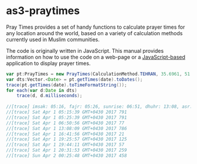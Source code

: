 as3-praytimes
=============

Pray Times provides a set of handy functions to calculate prayer times for any location around the world, based on a variety of calculation methods currently used in Muslim communities.

The code is originally written in JavaScript. This manual provides information on how to use the code on a web-page or a [JavaScript-based](http://praytimes.org/manual/) application to display prayer times.



```ActionScript
var pt:PrayTimes = new PrayTimes(CalculationMethod.TEHRAN, 35.6961, 51.4231, 0);
var dts:Vector.<Date> = pt.getTimes(date).toDates();
trace(pt.getTimes(date).toTimeFormatString());
for each(var d:Date in dts)
	trace(d, d.milliseconds);
	
//[trace] imsak: 05:16, fajr: 05:26, sunrise: 06:51, dhuhr: 13:08, asr: 16:42, sunset: 19:26, maghrib: 19:44, isha: 20:32, midnight: 00:26
//[trace] Sat Apr 1 05:15:39 GMT+0430 2017 791
//[trace] Sat Apr 1 05:25:39 GMT+0430 2017 791
//[trace] Sat Apr 1 06:50:56 GMT+0430 2017 77
//[trace] Sat Apr 1 13:08:09 GMT+0430 2017 786
//[trace] Sat Apr 1 16:41:56 GMT+0430 2017 21
//[trace] Sat Apr 1 19:25:57 GMT+0430 2017 125
//[trace] Sat Apr 1 19:44:11 GMT+0430 2017 57
//[trace] Sat Apr 1 20:31:53 GMT+0430 2017 259
//[trace] Sun Apr 2 00:25:48 GMT+0430 2017 458

```
